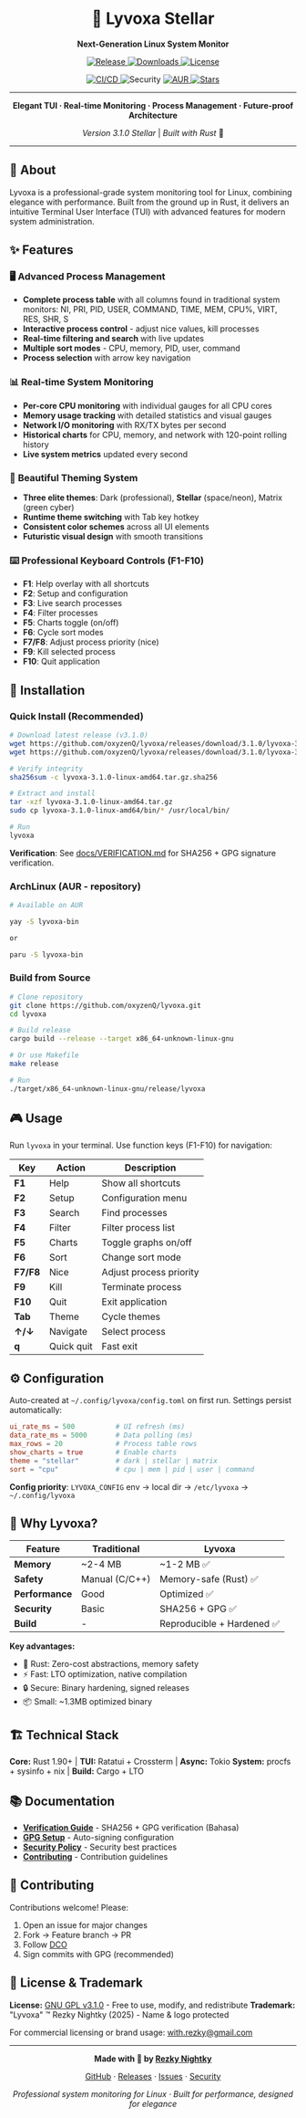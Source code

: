 <div align="center">

# 🌟 Lyvoxa Stellar
**Next-Generation Linux System Monitor**

<p>
  <a href="https://github.com/oxyzenQ/lyvoxa/releases/latest">
    <img src="https://img.shields.io/github/v/release/oxyzenQ/lyvoxa?style=flat-square&logo=github&logoColor=white&color=6366F1&labelColor=312E81" alt="Release"/>
  </a>
  <a href="https://github.com/oxyzenQ/lyvoxa/releases">
    <img src="https://img.shields.io/github/downloads/oxyzenQ/lyvoxa/total?style=flat-square&logo=download&logoColor=white&color=10B981&labelColor=065F46" alt="Downloads"/>
  </a>
  <a href="LICENSE">
    <img src="https://img.shields.io/badge/License-GPLv3-2563EB?style=flat-square&logo=gnu&logoColor=white&labelColor=1E3A8A" alt="License"/>
  </a>
</p>

<p>
  <a href="https://github.com/oxyzenQ/lyvoxa/actions">
    <img src="https://img.shields.io/github/actions/workflow/status/oxyzenQ/lyvoxa/ci.yml?style=flat-square&logo=githubactions&logoColor=white&label=CI%2FCD&labelColor=1E293B" alt="CI/CD"/>
  </a>
  <img src="https://img.shields.io/badge/Security-Verified-06B6D4?style=flat-square&logo=security&logoColor=white&labelColor=164E63" alt="Security"/>
  <a href="https://aur.archlinux.org/packages/lyvoxa-bin">
    <img src="https://img.shields.io/github/v/release/oxyzenQ/lyvoxa?style=flat-square&logo=archlinux&logoColor=white&label=AUR&color=1793D1&labelColor=0C4A6E" alt="AUR"/>
  </a>
  <a href="https://github.com/oxyzenQ/lyvoxa/stargazers">
    <img src="https://img.shields.io/github/stars/oxyzenQ/lyvoxa?style=flat-square&logo=github&logoColor=white&color=F59E0B&labelColor=78350F" alt="Stars"/>
  </a>
</p>

---

**Elegant TUI · Real-time Monitoring · Process Management · Future-proof Architecture**

*Version 3.1.0 Stellar* | *Built with Rust* 🦀

</div>

---

## 📖 About

Lyvoxa is a professional-grade system monitoring tool for Linux, combining elegance with performance. Built from the ground up in Rust, it delivers an intuitive Terminal User Interface (TUI) with advanced features for modern system administration.

## ✨ Features

### 🖥️ **Advanced Process Management**

- **Complete process table** with all columns found in traditional system monitors: NI, PRI, PID, USER, COMMAND, TIME, MEM, CPU%, VIRT, RES, SHR, S
- **Interactive process control** - adjust nice values, kill processes
- **Real-time filtering and search** with live updates
- **Multiple sort modes** - CPU, memory, PID, user, command
- **Process selection** with arrow key navigation

### 📊 **Real-time System Monitoring**

- **Per-core CPU monitoring** with individual gauges for all CPU cores
- **Memory usage tracking** with detailed statistics and visual gauges
- **Network I/O monitoring** with RX/TX bytes per second
- **Historical charts** for CPU, memory, and network with 120-point rolling history
- **Live system metrics** updated every second

### 🎨 **Beautiful Theming System**

- **Three elite themes**: Dark (professional), **Stellar** (space/neon), Matrix (green cyber)
- **Runtime theme switching** with Tab key hotkey
- **Consistent color schemes** across all UI elements
- **Futuristic visual design** with smooth transitions

### ⌨️ **Professional Keyboard Controls (F1-F10)**

- **F1**: Help overlay with all shortcuts
- **F2**: Setup and configuration
- **F3**: Live search processes
- **F4**: Filter processes
- **F5**: Charts toggle (on/off)
- **F6**: Cycle sort modes
- **F7/F8**: Adjust process priority (nice)
- **F9**: Kill selected process
- **F10**: Quit application

## 🚀 Installation

### Quick Install (Recommended)

```bash
# Download latest release (v3.1.0)
wget https://github.com/oxyzenQ/lyvoxa/releases/download/3.1.0/lyvoxa-3.1.0-linux-amd64.tar.gz
wget https://github.com/oxyzenQ/lyvoxa/releases/download/3.1.0/lyvoxa-3.1.0-linux-amd64.tar.gz.sha256

# Verify integrity
sha256sum -c lyvoxa-3.1.0-linux-amd64.tar.gz.sha256

# Extract and install
tar -xzf lyvoxa-3.1.0-linux-amd64.tar.gz
sudo cp lyvoxa-3.1.0-linux-amd64/bin/* /usr/local/bin/

# Run
lyvoxa
```

**Verification**: See [docs/VERIFICATION.md](docs/VERIFICATION.md) for SHA256 + GPG signature verification.

### ArchLinux (AUR - repository)

```bash
# Available on AUR

yay -S lyvoxa-bin

or

paru -S lyvoxa-bin
```

### Build from Source

```bash
# Clone repository
git clone https://github.com/oxyzenQ/lyvoxa.git
cd lyvoxa

# Build release
cargo build --release --target x86_64-unknown-linux-gnu

# Or use Makefile
make release

# Run
./target/x86_64-unknown-linux-gnu/release/lyvoxa
```

## 🎮 Usage

Run `lyvoxa` in your terminal. Use function keys (F1-F10) for navigation:

| Key | Action | Description |
|-----|--------|-------------|
| **F1** | Help | Show all shortcuts |
| **F2** | Setup | Configuration menu |
| **F3** | Search | Find processes |
| **F4** | Filter | Filter process list |
| **F5** | Charts | Toggle graphs on/off |
| **F6** | Sort | Change sort mode |
| **F7/F8** | Nice | Adjust process priority |
| **F9** | Kill | Terminate process |
| **F10** | Quit | Exit application |
| **Tab** | Theme | Cycle themes |
| **↑/↓** | Navigate | Select process |
| **q** | Quick quit | Fast exit |

## ⚙️ Configuration

Auto-created at `~/.config/lyvoxa/config.toml` on first run. Settings persist automatically:

```toml
ui_rate_ms = 500          # UI refresh (ms)
data_rate_ms = 5000       # Data polling (ms)
max_rows = 20             # Process table rows
show_charts = true        # Enable charts
theme = "stellar"         # dark | stellar | matrix
sort = "cpu"              # cpu | mem | pid | user | command
```

**Config priority**: `LYVOXA_CONFIG` env → local dir → `/etc/lyvoxa` → `~/.config/lyvoxa`

## 🎯 Why Lyvoxa?

| Feature | Traditional | Lyvoxa |
|---------|-------------|--------|
| **Memory** | ~2-4 MB | ~1-2 MB ✅ |
| **Safety** | Manual (C/C++) | Memory-safe (Rust) ✅ |
| **Performance** | Good | Optimized ✅ |
| **Security** | Basic | SHA256 + GPG ✅ |
| **Build** | - | Reproducible + Hardened ✅ |

**Key advantages:**
- 🦀 Rust: Zero-cost abstractions, memory safety
- ⚡ Fast: LTO optimization, native compilation
- 🔒 Secure: Binary hardening, signed releases
- 📦 Small: ~1.3MB optimized binary

## 🏗️ Technical Stack

**Core:** Rust 1.90+ | **TUI:** Ratatui + Crossterm | **Async:** Tokio
**System:** procfs + sysinfo + nix | **Build:** Cargo + LTO

## 📚 Documentation

- **[Verification Guide](docs/VERIFICATION.md)** - SHA256 + GPG verification (Bahasa)
- **[GPG Setup](docs/GITHUB_GPG_SETUP.md)** - Auto-signing configuration
- **[Security Policy](docs/SECURITY.md)** - Security best practices
- **[Contributing](docs/CONTRIBUTING.md)** - Contribution guidelines

## 🤝 Contributing

Contributions welcome! Please:
1. Open an issue for major changes
2. Fork → Feature branch → PR
3. Follow [DCO](docs/CONTRIBUTING.md#developer-certificate-of-origin-dco)
4. Sign commits with GPG (recommended)

## 📄 License & Trademark

**License:** [GNU GPL v3.1.0](LICENSE) - Free to use, modify, and redistribute
**Trademark:** "Lyvoxa" ™ Rezky Nightky (2025) - Name & logo protected

For commercial licensing or brand usage: [with.rezky@gmail.com](mailto:with.rezky@gmail.com)

---

<div align="center">

**Made with 🦀 by [Rezky Nightky](https://github.com/oxyzenQ)**

[GitHub](https://github.com/oxyzenQ/lyvoxa) · [Releases](https://github.com/oxyzenQ/lyvoxa/releases) · [Issues](https://github.com/oxyzenQ/lyvoxa/issues) · [Security](docs/SECURITY.md)

*Professional system monitoring for Linux · Built for performance, designed for elegance*

</div>
